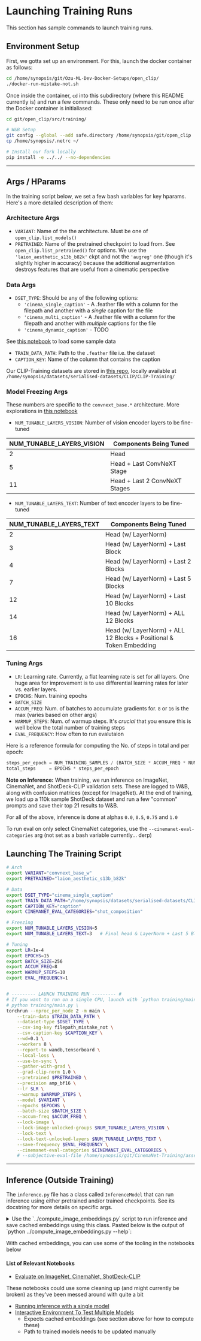 # Launching Training Runs

This section has sample commands to launch training runs.


## Environment Setup

First, we gotta set up an environment. For this, launch the docker container as follows:
```bash
cd /home/synopsis/git/Ozu-ML-Dev-Docker-Setups/open_clip/
./docker-run-mistake-not.sh
```

Once inside the container, `cd` into this subdirectory (where this README currently is) and run a few commands. These only need to be run once after the Docker container is initialiased:
```bash
cd git/open_clip/src/training/

# W&B Setup
git config --global --add safe.directory /home/synopsis/git/open_clip
cp /home/synopsis/.netrc ~/

# Install our fork locally
pip install -e ../../ --no-dependencies
```

---

## Args / HParams

In the training script below, we set a few bash variables for key hparams. Here's a more detailed description of them:
### Architecture Args
* `VARIANT`: Name of the the architecture. Must be one of `open_clip.list_models()`
* `PRETRAINED`: Name of the pretrained checkpoint to load from. See `open_clip.list_pretrained()` for options. We use the `'laion_aesthetic_s13b_b82k'` ckpt and not the `'augreg'` one (though it's slightly higher in accuracy) because the additional augmentation destroys features that are useful from a cinematic perspective

### Data Args
* `DSET_TYPE`: Should be any of the following options:
    - `'cinema_single_caption'` - A .feather file with a column for the filepath and another with a _single_ caption for the file
    - `'cinema_multi_caption'` - A .feather file with a column for the filepath and another with _multiple_ captions for the file
    - `'cinema_dynamic_caption'` - TODO

See [this notebook](https://github.com/Synopsis/CinemaNet-CLIP/blob/main/notebooks/data%20--%20debug%20training%20dataset%20classes.ipynb) to load some sample data
* `TRAIN_DATA_PATH`: Path to the `.feather` file i.e. the dataset
* `CAPTION_KEY`: Name of the column that contains the caption

Our CLIP-Training datasets are stored in [this repo](https://github.com/Synopsis/Datasets-CLIP-Training), locally available at `/home/synopsis/datasets/serialised-datasets/CLIP/CLIP-Training/`



### Model Freezing Args

These numbers are specific to the `convnext_base.*` architecture. More explorations in [this notebook](https://github.com/Synopsis/CinemaNet-CLIP/blob/main/notebooks/arch%20--%20convnext%20breakdown.ipynb) 
* `NUM_TUNABLE_LAYERS_VISION`: Number of vision encoder layers to be fine-tuned

| **NUM_TUNABLE_LAYERS_VISION** | **Components Being Tuned** |
| --- | --- |
| 2 | Head |
| 5 | Head + Last ConvNeXT Stage |
| 11 | Head + Last 2 ConvNeXT Stages |


* `NUM_TUNABLE_LAYERS_TEXT`: Number of text encoder layers to be fine-tuned

| **NUM_TUNABLE_LAYERS_TEXT** | **Components Being Tuned** |
| --- | --- |
| 2 | Head (w/ LayerNorm) |
| 3 | Head (w/ LayerNorm) + Last Block |
| 4 | Head (w/ LayerNorm) + Last 2 Blocks |
| 7 | Head (w/ LayerNorm) + Last 5 Blocks |
| 12 | Head (w/ LayerNorm) + Last 10 Blocks |
| 14 | Head (w/ LayerNorm) + ALL 12 Blocks |
| 16 | Head (w/ LayerNorm) + ALL 12 Blocks + Positional & Token Embedding |


### Tuning Args

* `LR`: Learning rate. Currently, a flat learning rate is set for all layers. One huge area for improvement is to use differential learning rates for later vs. earlier layers.
* `EPOCHS`: Num. training epochs
* `BATCH_SIZE`
* `ACCUM_FREQ`: Num. of batches to accumulate gradients for. `8` or `16` is the max (varies based on other args)
* `WARMUP_STEPS`: Num. of warmup steps. It's _crucial_ that you ensure this is well below the total number of training steps
* `EVAL_FREQUENCY`: How often to run evalutaion

Here is a reference formula for computing the No. of steps in total and per epoch:
```python
steps_per_epoch = NUM_TRAINING_SAMPLES / (BATCH_SIZE * ACCUM_FREQ * NUM_GPUS)
total_steps     = EPOCHS * steps_per_epoch
```

**Note on Inference:**
When training, we run inference on ImageNet, CinemaNet, and ShotDeck-CLIP validation sets. These are logged to W&B, along with confusion matrices (except for ImageNet).
At the end of training, we load up a 110k sample ShotDeck dataset and run a few "common" prompts and save their top 21 results to W&B.

For all of the above, inference is done at alphas `0.0`, `0.5`, `0.75` and `1.0`

To run eval on only select CinemaNet categories, use the `--cinemanet-eval-categories` arg (not set as a bash variable currently... derp)


## Launching The Training Script

```bash
# Arch
export VARIANT="convnext_base_w"
export PRETRAINED="laion_aesthetic_s13b_b82k"

# Data
export DSET_TYPE="cinema_single_caption"
export TRAIN_DATA_PATH="/home/synopsis/datasets/serialised-datasets/CLIP/CLIP-Training/Fine-Tuning-Playbook-Experiments/shot_composition__10k.feather"
export CAPTION_KEY="caption"
export CINEMANET_EVAL_CATEGORIES="shot_composition"

# Freezing
export NUM_TUNABLE_LAYERS_VISION=5
export NUM_TUNABLE_LAYERS_TEXT=3   # Final head & LayerNorm + Last 5 Blocks

# Tuning
export LR=1e-4
export EPOCHS=15
export BATCH_SIZE=256
export ACCUM_FREQ=8
export WARMUP_STEPS=10
export EVAL_FREQUENCY=1


# --------- LAUNCH TRAINING RUN --------- #
# If you want to run on a single CPU, launch with `python training/main.py`
# python training/main.py \
torchrun --nproc_per_node 2 -m main \
    --train-data $TRAIN_DATA_PATH \
    --dataset-type $DSET_TYPE \
    --csv-img-key filepath_mistake_not \
    --csv-caption-key $CAPTION_KEY \
    --wd=0.1 \
    --workers 8 \
    --report-to wandb,tensorboard \
    --local-loss \
    --use-bn-sync \
    --gather-with-grad \
    --grad-clip-norm 1.0 \
    --pretrained $PRETRAINED \
    --precision amp_bf16 \
    --lr $LR \
    --warmup $WARMUP_STEPS \
    --model $VARIANT \
    --epochs $EPOCHS \
    --batch-size $BATCH_SIZE \
    --accum-freq $ACCUM_FREQ \
    --lock-image \
    --lock-image-unlocked-groups $NUM_TUNABLE_LAYERS_VISION \
    --lock-text \
    --lock-text-unlocked-layers $NUM_TUNABLE_LAYERS_TEXT \
    --save-frequency $EVAL_FREQUENCY \
    --cinemanet-eval-categories $CINEMANET_EVAL_CATEGORIES \
    # --subjective-eval-file /home/synopsis/git/CinemaNet-Training/assets/shotdeck_sample_110k.json
```

---

## Inference (Outside Training)

The `inference.py` file has a class called `InferenceModel` that can run inference using either pretrained and/or trained checkpoints. See its docstring for more details on specific args.

<details><summary>
    Use the `../compute_image_embeddings.py` script to run inference and save cached embeddings using this class.
Pasted below is the output of `python ../compute_image_embeddings.py --help`:

</summary>

```
    This script lets you generate a cached embeddings `.feather` file with either
    pretrained or trained checkpoints of CLIP models

    If using a pretrained model, use these args: `arch`, `pretrained` and `save_dir`
    If using a trained checkpoint, use `ckpt_path` and `alphas`

    For trained checkpoints, the folder structure after the script will look something like this:
        <`ckpt_path`'s Grandparent Root Folder>
        ├── checkpoints
        │   ├── `ckpt_path`
        ├── out.log
        ├── params.txt
        ├── prompt-matches__<`img_files_json.stem`>
        │   ├── convnext_base_w--laion_aesthetic_s13b_b82k--finetuned-alpha-0.0__2023_02_26-13_34_33.feather
        │   ├── convnext_base_w--laion_aesthetic_s13b_b82k--finetuned-alpha-0.5__2023_02_26-13_34_33.feather
        └── tensorboard

        Where `prompt-matches__*` containes a `.feather` file saved for each value of `alphas`

    For pretrained checkpoints, the folder structure after the script will look something like this:
        <SAVE_DIR>
        ├── {arch}--{pretrained}__pretrained__{img_files_json.stem}.feather
        └── {arch}--{pretrained}__pretrained__{img_files_json.stem}.json
    

optional arguments:
  -h, --help         show this help message and exit
  --arch             (Optional) Model arch (default: ViT-L-14)
  --pretrained       (Optional) Pretrained? (default: openai)
  --ckpt_path        (Optional) Path to the checkpoint. If `None`, a pretrained model is used
  --img_files_json   (Optional) A JSON file that is a list of filepaths to run inference on.
                     `/home/synopsis/git/CinemaNet-Training/assets/*sample*json` has a bunch of these ready to go
                     (default: /home/synopsis/git/CinemaNet-Training/assets/shotdeck_sample_830k.json)
  --alphas  [ ...]   (Optional) If using `ckpt_path`, alpha values to blend the pretrained & finetuned model (default:
                     [0.0, 0.5, 0.75, 1.0])
  --batch_size       Batch Size (default: 32)
  --num_workers      DataLoader num workers (default: 4)
  --device           Device (default: 0)
  --save_dir         (Optional) Path to save the DataFrame to. If using a trained ckpt, cached embeddings are saved in the
                     root folder (default: /home/synopsis/datasets/serialised-datasets/CLIP/CLIP-Embeddings-Cached/)
```

</details>

With cached embeddings, you can use some of the tooling in the notebooks below

#### List of Relevant Notebooks

* [Evaluate on ImageNet, CinemaNet, ShotDeck-CLIP](https://github.com/rsomani95/open_clip/blob/no-center-crop/src/evaluate.ipynb)

These notebooks could use some cleaning up (and might currently be broken) as they've been messed around with quite a bit
* [Running inference with a single model](https://github.com/rsomani95/open_clip/blob/no-center-crop/src/inference-single-model.ipynb)
* [Interactive Environment To Test Multiple Models](https://github.com/rsomani95/open_clip/blob/no-center-crop/src/interactive-clip-explorer.ipynb)
    - Expects cached embeddings (see section above for how to compute these)
    - Path to trained models needs to be updated manually
